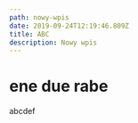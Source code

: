 ```yaml
---
path: nowy-wpis
date: 2019-09-24T12:19:46.809Z
title: ABC
description: Nowy wpis
---
```

# ene due rabe

abcdef
